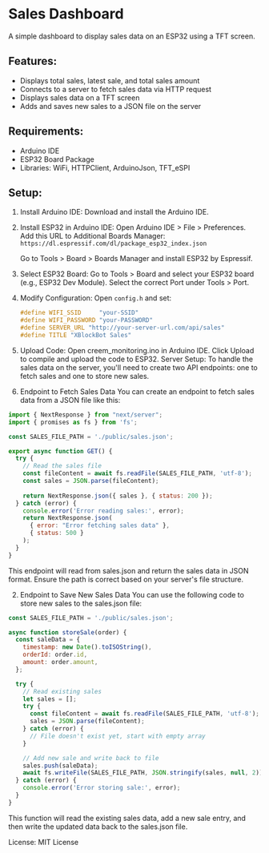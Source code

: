 # Sales Dashboard

A simple dashboard to display sales data on an ESP32 using a TFT screen.

## Features:
- Displays total sales, latest sale, and total sales amount
- Connects to a server to fetch sales data via HTTP request
- Displays sales data on a TFT screen
- Adds and saves new sales to a JSON file on the server

## Requirements:
- Arduino IDE
- ESP32 Board Package
- Libraries: WiFi, HTTPClient, ArduinoJson, TFT_eSPI

## Setup:
1. Install Arduino IDE:
   Download and install the Arduino IDE.

2. Install ESP32 in Arduino IDE:
   Open Arduino IDE > File > Preferences.
   Add this URL to Additional Boards Manager:  
   `https://dl.espressif.com/dl/package_esp32_index.json`

   Go to Tools > Board > Boards Manager and install ESP32 by Espressif.

3. Select ESP32 Board:
   Go to Tools > Board and select your ESP32 board (e.g., ESP32 Dev Module).
   Select the correct Port under Tools > Port.

4. Modify Configuration:
   Open `config.h` and set:

   ```cpp
   #define WIFI_SSID     "your-SSID"
   #define WIFI_PASSWORD "your-PASSWORD"
   #define SERVER_URL "http://your-server-url.com/api/sales"
   #define TITLE "XBlockBot Sales"
   ```
   
5. Upload Code: Open creem_monitoring.ino in Arduino IDE. Click Upload to compile and upload the code to ESP32.
Server Setup:
To handle the sales data on the server, you'll need to create two API endpoints: one to fetch sales and one to store new sales.

1. Endpoint to Fetch Sales Data
You can create an endpoint to fetch sales data from a JSON file like this:

```js
import { NextResponse } from "next/server";
import { promises as fs } from 'fs';

const SALES_FILE_PATH = './public/sales.json';

export async function GET() {
  try {
    // Read the sales file
    const fileContent = await fs.readFile(SALES_FILE_PATH, 'utf-8');
    const sales = JSON.parse(fileContent);
    
    return NextResponse.json({ sales }, { status: 200 });
  } catch (error) {
    console.error('Error reading sales:', error);
    return NextResponse.json(
      { error: "Error fetching sales data" },
      { status: 500 }
    );
  }
}
```

This endpoint will read from sales.json and return the sales data in JSON format. Ensure the path is correct based on your server's file structure.

2. Endpoint to Save New Sales Data
You can use the following code to store new sales to the sales.json file:

```js
const SALES_FILE_PATH = './public/sales.json';

async function storeSale(order) {
  const saleData = {
    timestamp: new Date().toISOString(),
    orderId: order.id,
    amount: order.amount,
  };

  try {
    // Read existing sales
    let sales = [];
    try {
      const fileContent = await fs.readFile(SALES_FILE_PATH, 'utf-8');
      sales = JSON.parse(fileContent);
    } catch (error) {
      // File doesn't exist yet, start with empty array
    }

    // Add new sale and write back to file
    sales.push(saleData);
    await fs.writeFile(SALES_FILE_PATH, JSON.stringify(sales, null, 2));
  } catch (error) {
    console.error('Error storing sale:', error);
  }
}
```

This function will read the existing sales data, add a new sale entry, and then write the updated data back to the sales.json file.

License:
MIT License

